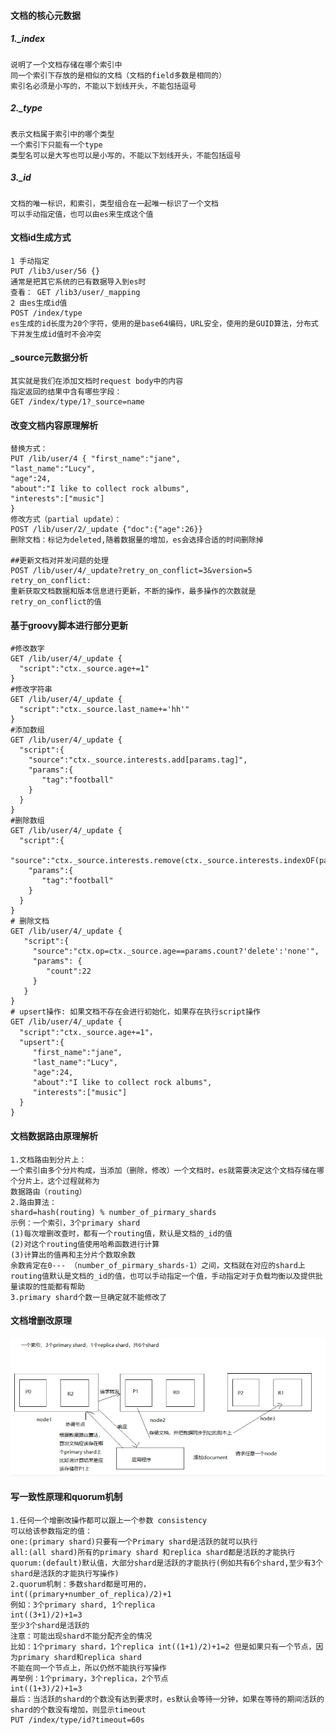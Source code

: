 #### 文档的核心元数据
##### 1._index
    说明了一个文档存储在哪个索引中
    同一个索引下存放的是相似的文档（文档的field多数是相同的）
    索引名必须是小写的，不能以下划线开头，不能包括逗号
##### 2._type
    表示文档属于索引中的哪个类型
    一个索引下只能有一个type
    类型名可以是大写也可以是小写的，不能以下划线开头，不能包括逗号
##### 3._id
    文档的唯一标识，和索引，类型组合在一起唯一标识了一个文档
    可以手动指定值，也可以由es来生成这个值
    
#### 文档id生成方式
    1 手动指定
    PUT /lib3/user/56 {}
    通常是把其它系统的已有数据导入到es时
    查看： GET /lib3/user/_mapping
    2 由es生成id值
    POST /index/type
    es生成的id长度为20个字符，使用的是base64编码，URL安全，使用的是GUID算法，分布式下并发生成id值时不会冲突

#### _source元数据分析
    其实就是我们在添加文档时request body中的内容
    指定返回的结果中含有哪些字段：
    GET /index/type/1?_source=name
#### 改变文档内容原理解析
    替换方式：
    PUT /lib/user/4 { "first_name":"jane",
    "last_name":"Lucy",
    "age":24,
    "about":"I like to collect rock albums",
    "interests":["music"]
    }
    修改方式（partial update）：
    POST /lib/user/2/_update {"doc":{"age":26}}
    删除文档：标记为deleted,随着数据量的增加，es会选择合适的时间删除掉
    
    ##更新文档对并发问题的处理
    POST /lib/user/4/_update?retry_on_conflict=3&version=5
    retry_on_conflict:
    重新获取文档数据和版本信息进行更新，不断的操作，最多操作的次数就是retry_on_conflict的值
    
#### 基于groovy脚本进行部分更新
    #修改数字
    GET /lib/user/4/_update {
      "script":"ctx._source.age+=1"
    }
    #修改字符串
    GET /lib/user/4/_update {
      "script":"ctx._source.last_name+='hh'"
    }
    #添加数组
    GET /lib/user/4/_update {
      "script":{
        "source":"ctx._source.interests.add[params.tag]",
        "params":{
           "tag":"football"
        }
      }
    }
    #删除数组
    GET /lib/user/4/_update {
      "script":{
        "source":"ctx._source.interests.remove(ctx._source.interests.indexOF(params.tag))",
        "params":{
           "tag":"football"
        }
      }
    }
    # 删除文档
    GET /lib/user/4/_update {
       "script":{
         "source":"ctx.op=ctx._source.age==params.count?'delete':'none'",
         "params": {
            "count":22
         }
       }
    }
    # upsert操作: 如果文档不存在会进行初始化，如果存在执行script操作
    GET /lib/user/4/_update {
      "script":"ctx._source.age+=1"，
      "upsert":{
         "first_name":"jane",
         "last_name":"Lucy",
         "age":24,
         "about":"I like to collect rock albums",
         "interests":["music"] 
      }
    }
    
#### 文档数据路由原理解析
    1.文档路由到分片上：
    一个索引由多个分片构成，当添加（删除，修改）一个文档时，es就需要决定这个文档存储在哪个分片上，这个过程就称为
    数据路由（routing）
    2.路由算法：
    shard=hash(routing) % number_of_pirmary_shards
    示例：一个索引，3个primary shard
    (1)每次增删改查时，都有一个routing值，默认是文档的_id的值
    (2)对这个routing值使用哈希函数进行计算
    (3)计算出的值再和主分片个数取余数
    余数肯定在0--- （number_of_pirmary_shards-1）之间，文档就在对应的shard上
    routing值默认是文档的_id的值，也可以手动指定一个值，手动指定对于负载均衡以及提供批量读取的性能都有帮助
    3.primary shard个数一旦确定就不能修改了
#### 文档增删改原理
![文档增删改原理](./images/文档增删改原理.png)
#### 写一致性原理和quorum机制
    1.任何一个增删改操作都可以跟上一个参数 consistency
    可以给该参数指定的值：
    one:(primary shard)只要有一个Primary shard是活跃的就可以执行
    all:(all shard)所有的primary shard 和replica shard都是活跃的才能执行
    quorum:(default)默认值，大部分shard是活跃的才能执行(例如共有6个shard,至少有3个shard是活跃的才能执行写操作)
    2.quorum机制：多数shard都是可用的，
    int((primary+number_of_replica)/2)+1
    例如：3个primary shard, 1个replica
    int((3+1)/2)+1=3
    至少3个shard是活跃的
    注意：可能出现shard不能分配齐全的情况
    比如：1个primary shard，1个replica int((1+1)/2)+1=2 但是如果只有一个节点，因为primary shard和replica shard
    不能在同一个节点上，所以仍然不能执行写操作
    再举例：1个primary，3个replica，2个节点
    int((1+3)/2)+1=3
    最后：当活跃的shard的个数没有达到要求时，es默认会等待一分钟，如果在等待的期间活跃的shard的个数没有增加，则显示timeout
    PUT /index/type/id?timeout=60s
